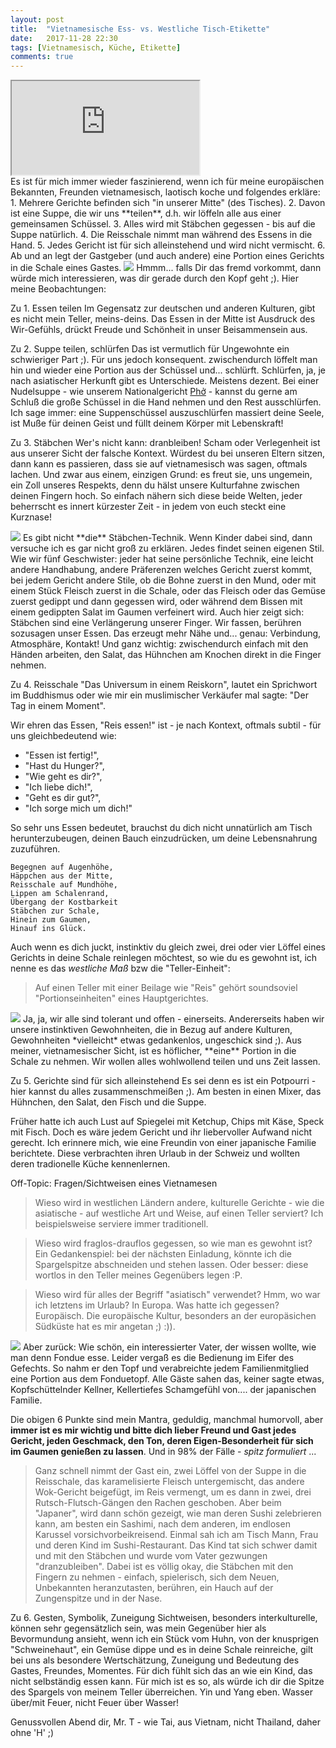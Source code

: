 ```yaml
---
layout: post
title:  "Vietnamesische Ess- vs. Westliche Tisch-Etikette"
date:   2017-11-28 22:30
tags: [Vietnamesisch, Küche, Etikette]
comments: true
---
```

<div class="video-container">
  <iframe src="https://www.youtube.com/embed/bdeFdFEbuqk" allowfullscreen></iframe>
</div>
Es ist für mich immer wieder faszinierend, wenn ich für meine europäischen Bekannten, Freunden vietnamesisch, laotisch koche und folgendes erkläre:
1. Mehrere Gerichte befinden sich "in unserer Mitte" (des Tisches).
2. Davon ist eine Suppe, die wir uns **teilen**, d.h. wir löffeln alle aus einer gemeinsamen Schüssel.
3. Alles wird mit Stäbchen gegessen - bis auf die Suppe natürlich.
4. Die Reisschale nimmt man während des Essens in die Hand.
5. Jedes Gericht ist für sich alleinstehend und wird nicht vermischt.
6. Ab und an legt der Gastgeber (und auch andere) eine Portion eines Gerichts in die Schale eines Gastes.

<img class="image right" src="{{site.baseurl}}/images/2017-11-28-yin-und-yang-food-1.jpg">
Hmmm... falls Dir das fremd vorkommt, dann würde mich interessieren, was dir gerade durch den Kopf geht ;). Hier meine Beobachtungen:

Zu 1. Essen teilen
Im Gegensatz zur deutschen und anderen Kulturen, gibt es nicht mein Teller, meins-deins. Das Essen in der Mitte ist Ausdruck des Wir-Gefühls, drückt Freude und Schönheit in unser Beisammensein aus.

Zu 2. Suppe teilen, schlürfen
Das ist vermutlich für Ungewohnte ein schwieriger Part ;). Für uns jedoch konsequent. zwischendurch löffelt man hin und wieder eine Portion aus der Schüssel und... schlürft. Schlürfen, ja, je nach asiatischer Herkunft gibt es Unterschiede. Meistens dezent. Bei einer Nudelsuppe - wie unserem Nationalgericht [Phở](https://de.wikipedia.org/wiki/Phở) - kannst du gerne am Schluß die große Schüssel in die Hand nehmen und den Rest ausschlürfen. Ich sage immer: eine Suppenschüssel auszuschlürfen massiert deine Seele, ist Muße für deinen Geist und füllt deinem Körper mit Lebenskraft!

Zu 3. Stäbchen
Wer's nicht kann: dranbleiben! Scham oder Verlegenheit ist aus unserer Sicht der falsche Kontext. Würdest du bei unseren Eltern sitzen, dann kann es passieren, dass sie auf vietnamesisch was sagen, oftmals lachen. Und zwar aus einem, einzigen Grund: es freut sie, uns ungemein, ein Zoll unseres Respekts, denn du hälst unsere Kulturfahne zwischen deinen Fingern hoch. So einfach nähern sich diese beide Welten, jeder beherrscht es innert kürzester Zeit - in jedem von euch steckt eine Kurznase!

<img class="image left" src="{{site.baseurl}}/images/2017-11-28-yin-und-yang-food-2.jpg">
Es gibt nicht **die** Stäbchen-Technik. Wenn Kinder dabei sind, dann versuche ich es gar nicht groß zu erklären. Jedes findet seinen eigenen Stil. Wie wir fünf Geschwister: jeder hat seine persönliche Technik, eine leicht andere Handhabung, andere Präferenzen welches Gericht zuerst kommt, bei jedem Gericht andere Stile, ob die Bohne zuerst in den Mund, oder mit einem Stück Fleisch zuerst in die Schale, oder das Fleisch oder das Gemüse zuerst gedippt und dann gegessen wird, oder während dem Bissen mit einem gedippten Salat im Gaumen verfeinert wird. Auch hier zeigt sich: Stäbchen sind eine Verlängerung unserer Finger. Wir fassen, berühren sozusagen unser Essen. Das erzeugt mehr Nähe und... genau: Verbindung, Atmosphäre, Kontakt! Und ganz wichtig: zwischendurch einfach mit den Händen arbeiten, den Salat, das Hühnchen am Knochen direkt in die Finger nehmen.

Zu 4. Reisschale
"Das Universum in einem Reiskorn", lautet ein Sprichwort im Buddhismus oder wie mir ein muslimischer Verkäufer mal sagte: "Der Tag in einem Moment".

Wir ehren das Essen, "Reis essen!" ist - je nach Kontext, oftmals subtil - für uns gleichbedeutend wie:

- "Essen ist fertig!",
- "Hast du Hunger?",
- "Wie geht es dir?",
- "Ich liebe dich!",
- "Geht es dir gut?",
- "Ich sorge mich um dich!"

So sehr uns Essen bedeutet, brauchst du dich nicht unnatürlich am Tisch herunterzubeugen, deinen Bauch einzudrücken, um deine Lebensnahrung zuzuführen.

```
Begegnen auf Augenhöhe,
Häppchen aus der Mitte,
Reisschale auf Mundhöhe,
Lippen am Schalenrand,
Übergang der Kostbarkeit
Stäbchen zur Schale,
Hinein zum Gaumen,
Hinauf ins Glück.
```

Auch wenn es dich juckt, instinktiv du gleich zwei, drei oder vier Löffel eines Gerichts in deine Schale reinlegen möchtest, so wie du es gewohnt ist, ich nenne es das _westliche Maß_ bzw die "Teller-Einheit":

>Auf einen Teller mit einer Beilage wie "Reis" gehört soundsoviel "Portionseinheiten" eines Hauptgerichtes.

<img class="image right" src="{{site.baseurl}}/images/2017-11-28-yin-und-yang-food-3.jpg">
Ja, ja, wir alle sind tolerant und offen - einerseits. Andererseits haben wir unsere instinktiven Gewohnheiten, die in Bezug auf andere Kulturen, Gewohnheiten *vielleicht* etwas gedankenlos, ungeschick sind ;). Aus meiner, vietnamesischer Sicht, ist es höflicher, **eine** Portion in die Schale zu nehmen. Wir wollen alles wohlwollend teilen und uns Zeit lassen.

Zu 5. Gerichte sind für sich alleinstehend
Es sei denn es ist ein Potpourri - hier kannst du alles zusammenschmeißen ;). Am besten in einen Mixer, das Hühnchen, den Salat, den Fisch und die Suppe.

Früher hatte ich auch Lust auf Spiegelei mit Ketchup, Chips mit Käse, Speck mit Fisch. Doch es wäre jedem Gericht und ihr liebervoller Aufwand nicht gerecht. Ich erinnere mich, wie eine Freundin von einer japanische Familie berichtete. Diese verbrachten ihren Urlaub in der Schweiz und wollten deren tradionelle Küche kennenlernen.

Off-Topic: Fragen/Sichtweisen eines Vietnamesen
> Wieso wird in westlichen Ländern andere, kulturelle Gerichte - wie die asiatische - auf westliche Art und Weise, auf einen Teller serviert? Ich beispielsweise serviere immer traditionell.

> Wieso wird fraglos-drauflos gegessen, so wie man es gewohnt ist? Ein Gedankenspiel: bei der nächsten Einladung, könnte ich die Spargelspitze abschneiden und stehen lassen. Oder besser: diese wortlos in den Teller meines Gegenübers legen :P.

> Wieso wird für alles der Begriff "asiatisch" verwendet? Hmm, wo war ich letztens im Urlaub? In Europa. Was hatte ich gegessen? Europäisch. Die europäische Kultur, besonders an der europäsichen Südküste hat es mir angetan ;) :)).

<img class="image right" src="{{site.baseurl}}/images/2017-11-28-yin-und-yang-food-4.jpg">
Aber zurück: Wie schön, ein interessierter Vater, der wissen wollte, wie man denn Fondue esse. Leider vergaß es die Bedienung im Eifer des Gefechts. So nahm er den Topf und verabreichte jedem Familienmitglied eine Portion aus dem Fonduetopf. Alle Gäste sahen das, keiner sagte etwas, Kopfschüttelnder Kellner, Kellertiefes Schamgefühl von.... der japanischen Familie.

Die obigen 6 Punkte sind mein Mantra, geduldig, manchmal humorvoll, aber **immer ist es mir wichtig und bitte dich lieber Freund und Gast jedes Gericht, jeden Geschmack, den Ton, deren Eigen-Besonderheit für sich im Gaumen genießen zu lassen**. Und in 98% der Fälle - _spitz formuliert_ ...

> Ganz schnell nimmt der Gast ein, zwei Löffel von der Suppe in die Reisschale, das karamelisierte Fleisch untergemischt, das andere Wok-Gericht beigefügt, im Reis vermengt, um es dann in zwei, drei Rutsch-Flutsch-Gängen den Rachen geschoben. Aber beim "Japaner", wird dann schön gezeigt, wie man deren Sushi zelebrieren kann, am besten ein Sashimi, nach dem anderen, im endlosen Karussel vorsichvorbeikreisend. Einmal sah ich am Tisch Mann, Frau und deren Kind im Sushi-Restaurant. Das Kind tat sich schwer damit und mit den Stäbchen und wurde vom Vater gezwungen "dranzubleiben". Dabei ist es völlig okay, die Stäbchen mit den Fingern zu nehmen - einfach, spielerisch, sich dem Neuen, Unbekannten heranzutasten, berühren, ein Hauch auf der Zungenspitze und in der Nase.

Zu 6. Gesten, Symbolik, Zuneigung
Sichtweisen, besonders interkulturelle, können sehr gegensätzlich sein, was mein Gegenüber hier als Bevormundung ansieht, wenn ich ein Stück vom Huhn, von der knusprigen "Schweinehaut", ein Gemüse dippe und es in deine Schale reinreiche, gilt bei uns als besondere Wertschätzung, Zuneigung und Bedeutung des Gastes, Freundes, Momentes. Für dich fühlt sich das an wie ein Kind, das nicht selbständig essen kann. Für mich ist es so, als würde ich dir die Spitze des Spargels von meinem Teller überreichen. Yin und Yang eben. Wasser über/mit Feuer, nicht Feuer über Wasser!

Genussvollen Abend dir, Mr. T - wie Tai, aus Vietnam, nicht Thailand, daher ohne 'H' ;)
